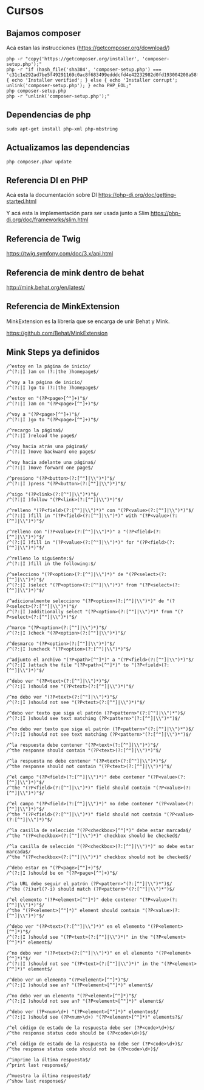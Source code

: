 # Cursos

## Bajamos composer

Acá estan las instrucciones (https://getcomposer.org/download/)

    php -r "copy('https://getcomposer.org/installer', 'composer-setup.php');"
    php -r "if (hash_file('sha384', 'composer-setup.php') === 'c31c1e292ad7be5f49291169c0ac8f683499edddcfd4e42232982d0fd193004208a58ff6f353fde0012d35fdd72bc394') { echo 'Installer verified'; } else { echo 'Installer corrupt'; unlink('composer-setup.php'); } echo PHP_EOL;"
    php composer-setup.php
    php -r "unlink('composer-setup.php');"


## Dependencias de php

```
sudo apt-get install php-xml php-mbstring
```

## Actualizamos las dependencias

    php composer.phar update


## Referencia DI en PHP


Acá esta la documentación sobre DI
https://php-di.org/doc/getting-started.html

Y acá esta la implementación para ser usada junto a Slim
https://php-di.org/doc/frameworks/slim.html

## Referencia de Twig

https://twig.symfony.com/doc/3.x/api.html


## Referencia de mink dentro de behat

http://mink.behat.org/en/latest/


## Referencia de MinkExtension

MinkExtension es la librería que se encarga de unir Behat y Mink.

https://github.com/Behat/MinkExtension


## Mink Steps ya definidos


```
/^estoy en la página de inicio/
/^(?:|I )am on (?:|the )homepage$/
```

```
/^voy a la página de inicio/
/^(?:|I )go to (?:|the )homepage$/
```

```
/^estoy en "(?P<page>[^"]+)"$/
/^(?:|I )am on "(?P<page>[^"]+)"$/
```

```
/^voy a "(?P<page>[^"]+)"$/
/^(?:|I )go to "(?P<page>[^"]+)"$/
```

```
/^recargo la página$/
/^(?:|I )reload the page$/
```

```
/^voy hacia atrás una página$/
/^(?:|I )move backward one page$/
```

```
/^voy hacia adelante una página$/
/^(?:|I )move forward one page$/
```

```
/^presiono "(?P<button>(?:[^"]|\\")*)"$/
/^(?:|I )press "(?P<button>(?:[^"]|\\")*)"$/
```

```
/^sigo "(?P<link>(?:[^"]|\\")*)"$/
/^(?:|I )follow "(?P<link>(?:[^"]|\\")*)"$/
```

```
/^relleno "(?P<field>(?:[^"]|\\")*)" con "(?P<value>(?:[^"]|\\")*)"$/
/^(?:|I )fill in "(?P<field>(?:[^"]|\\")*)" with "(?P<value>(?:[^"]|\\")*)"$/
```

```
/^relleno con "(?P<value>(?:[^"]|\\")*)" a "(?P<field>(?:[^"]|\\")*)"$/
/^(?:|I )fill in "(?P<value>(?:[^"]|\\")*)" for "(?P<field>(?:[^"]|\\")*)"$/
```

```
/^relleno lo siguiente:$/
/^(?:|I )fill in the following:$/
```

```
/^selecciono "(?P<option>(?:[^"]|\\")*)" de "(?P<select>(?:[^"]|\\")*)"$/
/^(?:|I )select "(?P<option>(?:[^"]|\\")*)" from "(?P<select>(?:[^"]|\\")*)"$/
```

```
/^adicionalmente selecciono "(?P<option>(?:[^"]|\\")*)" de "(?P<select>(?:[^"]|\\")*)"$/
/^(?:|I )additionally select "(?P<option>(?:[^"]|\\")*)" from "(?P<select>(?:[^"]|\\")*)"$/
```

```
/^marco "(?P<option>(?:[^"]|\\")*)"$/
/^(?:|I )check "(?P<option>(?:[^"]|\\")*)"$/
```

```
/^desmarco "(?P<option>(?:[^"]|\\")*)"$/
/^(?:|I )uncheck "(?P<option>(?:[^"]|\\")*)"$/
```

```
/^adjunto el archivo "(?P<path>[^"]*)" a "(?P<field>(?:[^"]|\\")*)"$/
/^(?:|I )attach the file "(?P<path>[^"]*)" to "(?P<field>(?:[^"]|\\")*)"$/
```

```
/^debo ver "(?P<text>(?:[^"]|\\")*)"$/
/^(?:|I )should see "(?P<text>(?:[^"]|\\")*)"$/
```

```
/^no debo ver "(?P<text>(?:[^"]|\\")*)"$/
/^(?:|I )should not see "(?P<text>(?:[^"]|\\")*)"$/
```

```
/^debo ver texto que siga el patrón (?P<pattern>"(?:[^"]|\\")*")$/
/^(?:|I )should see text matching (?P<pattern>"(?:[^"]|\\")*")$/
```

```
/^no debo ver texto que siga el patrón (?P<pattern>"(?:[^"]|\\")*")$/
/^(?:|I )should not see text matching (?P<pattern>"(?:[^"]|\\")*")$/
```

```
/^la respuesta debe contener "(?P<text>(?:[^"]|\\")*)"$/
/^the response should contain "(?P<text>(?:[^"]|\\")*)"$/
```

```
/^la respuesta no debe contener "(?P<text>(?:[^"]|\\")*)"$/
/^the response should not contain "(?P<text>(?:[^"]|\\")*)"$/
```

```
/^el campo "(?P<field>(?:[^"]|\\")*)" debe contener "(?P<value>(?:[^"]|\\")*)"$/
/^the "(?P<field>(?:[^"]|\\")*)" field should contain "(?P<value>(?:[^"]|\\")*)"$/
```

```
/^el campo "(?P<field>(?:[^"]|\\")*)" no debe contener "(?P<value>(?:[^"]|\\")*)"$/
/^the "(?P<field>(?:[^"]|\\")*)" field should not contain "(?P<value>(?:[^"]|\\")*)"$/
```

```
/^la casilla de selección "(?P<checkbox>[^"]*)" debe estar marcada$/
/^the "(?P<checkbox>(?:[^"]|\\")*)" checkbox should be checked$/
```

```
/^la casilla de selección "(?P<checkbox>(?:[^"]|\\")*)" no debe estar marcada$/
/^the "(?P<checkbox>(?:[^"]|\\")*)" checkbox should not be checked$/
```

```
/^debo estar en "(?P<page>[^"]+)"$/
/^(?:|I )should be on "(?P<page>[^"]+)"$/
```

```
/^la URL debe seguir el patrón (?P<pattern>"(?:[^"]|\\")*")$/
/^the (?i)url(?-i) should match (?P<pattern>"(?:[^"]|\\")*")$/
```

```
/^el elemento "(?P<element>[^"]*)" debe contener "(?P<value>(?:[^"]|\\")*)"$/
/^the "(?P<element>[^"]*)" element should contain "(?P<value>(?:[^"]|\\")*)"$/
```

```
/^debo ver "(?P<text>(?:[^"]|\\")*)" en el elemento "(?P<element>[^"]*)"$/
/^(?:|I )should see "(?P<text>(?:[^"]|\\")*)" in the "(?P<element>[^"]*)" element$/
```

```
/^no debo ver "(?P<text>(?:[^"]|\\")*)" en el elemento "(?P<element>[^"]*)"$/
/^(?:|I )should not see "(?P<text>(?:[^"]|\\")*)" in the "(?P<element>[^"]*)" element$/
```

```
/^debo ver un elemento "(?P<element>[^"]*)"$/
/^(?:|I )should see an? "(?P<element>[^"]*)" element$/
```

```
/^no debo ver un elemento "(?P<element>[^"]*)"$/
/^(?:|I )should not see an? "(?P<element>[^"]*)" element$/
```

```
/^debo ver (?P<num>\d+) "(?P<element>[^"]*)" elementos$/
/^(?:|I )should see (?P<num>\d+) "(?P<element>[^"]*)" elements?$/
```

```
/^el código de estado de la respuesta debe ser (?P<code>\d+)$/
/^the response status code should be (?P<code>\d+)$/
```

```
/^el código de estado de la respuesta no debe ser (?P<code>\d+)$/
/^the response status code should not be (?P<code>\d+)$/
```

```
/^imprime la última respuesta$/
/^print last response$/
```

```
/^muestra la última respuesta$/
/^show last response$/
```
